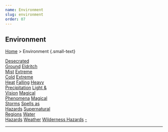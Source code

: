 ```yaml
---
name: Environment
slug: environment
order: 07
---
```

## Environment
[Home](dm-operations-center) > Environment {.small-text}

<div class="menu-container">
    <a href="desecrated-ground">Desecrated<br/> Ground</a>
    <a href="eldritch-mist">Eldritch<br/> Mist</a>
    <a href="extreme-cold">Extreme<br/> Cold</a>
    <a href="extreme-heat">Extreme<br/> Heat</a>
    <a href="falling">Falling</a>
    <a href="heavy-precipitation">Heavy<br/> Precipitation</a>
    <a href="light-and-vision">Light &<br/> Vision</a>
    <a href="magical-phenomena">Magical<br/> Phenomena</a>
    <a href="magical-storms">Magical<br/> Storms</a>
    <a href="spells-as-hazards">Spells as<br/> Hazards</a>
    <a href="supernatural-regions">Supernatural<br/> Regions</a>
    <a href="water-hazards">Water<br/> Hazards</a>
    <a href="weather">Weather</a>
    <a href="wilderness-hazards">Wilderness Hazards</a>
    <a href=".">-</a>
</div>
<hr/>
    
